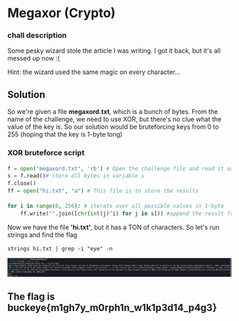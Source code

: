# Megaxor (Crypto)

### chall description
Some pesky wizard stole the article I was writing. I got it back, but it's all messed up now :(

Hint: the wizard used the same magic on every character...

## Solution
So we're given a file **megaxord.txt**, which is a bunch of bytes. From the name of the challenge, we need to use XOR, but there's no clue what the value of the key is.
So our solution would be bruteforcing keys from 0 to 255 (hoping that the key is 1-byte long)

### XOR bruteforce script
```python
f = open("megaxord.txt", 'rb') # Open the challenge file and read it as binary
s = f.read()# store all bytes in variable s
f.close()
ff = open("hi.txt", "a") # This file is to store the results

for i in range(0, 256): # iterate over all possible values in 1-byte
	ff.write("".join([chr(int(j)^i) for j in s])) #append the result from XOR'ing all bytes from 'megaxord.txt' file to our new file 'new.txt' as characters 
```
Now we have the file **'hi.txt'**, but it has a TON of characters. So let's run strings and find the flag

```shell
strings hi.txt | grep -i "eye" -n
```
![result](strings.png "found!")

## The flag is buckeye{m1gh7y_m0rph1n_w1k1p3d14_p4g3}
